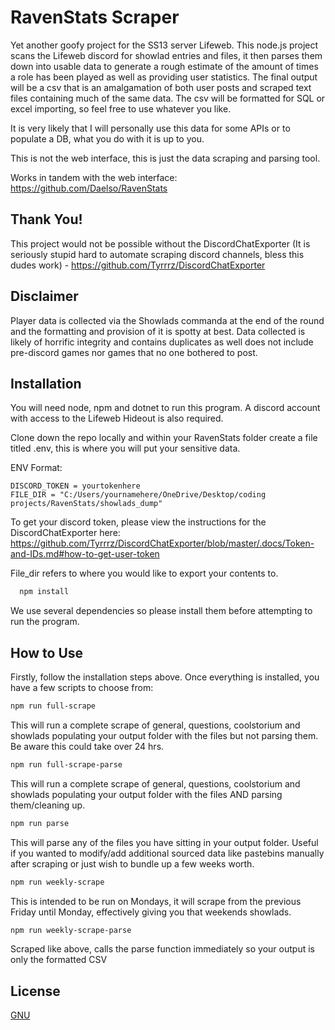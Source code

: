 
# RavenStats Scraper

Yet another goofy project for the SS13 server Lifeweb. This node.js project scans the Lifeweb discord for showlad entries and files, it then parses them down into usable data to generate a rough estimate of the amount of times a role has been played as well as providing user statistics. The final output will be a csv that is an amalgamation of both user posts and scraped text files containing much of the same data. The csv will be formatted for SQL or excel importing, so feel free to use whatever you like.

It is very likely that I will personally use this data for some APIs or to populate a DB, what you do with it is up to you.

This is not the web interface, this is just the data scraping and parsing tool.

Works in tandem with the web interface: https://github.com/Daelso/RavenStats

## Thank You!

This project would not be possible without the DiscordChatExporter (It is seriously stupid hard to automate scraping discord channels, bless this dudes work) - https://github.com/Tyrrrz/DiscordChatExporter


## Disclaimer
Player data is collected via the Showlads commanda at the end of the round and the formatting and provision of it is spotty at best. Data collected is likely of horrific integrity and contains duplicates as well does not include pre-discord games nor games that no one bothered to post.


## Installation

You will need node, npm and dotnet to run this program. A discord account with access to the Lifeweb Hideout is also required.

Clone down the repo locally and within your RavenStats folder create a file titled .env, this is where you will put your sensitive data.

ENV Format:
```env
DISCORD_TOKEN = yourtokenhere
FILE_DIR = "C:/Users/yournamehere/OneDrive/Desktop/coding projects/RavenStats/showlads_dump"
```

To get your discord token, please view the instructions for the DiscordChatExporter here:
https://github.com/Tyrrrz/DiscordChatExporter/blob/master/.docs/Token-and-IDs.md#how-to-get-user-token

File_dir refers to where you would like to export your contents to.

```bash
  npm install
```
We use several dependencies so please install them before attempting to run the program.

## How to Use
Firstly, follow the installation steps above. Once everything is installed, you have a few scripts to choose from:

```bash
npm run full-scrape
```
This will run a complete scrape of general, questions, coolstorium and showlads populating your output folder with the files but not parsing them. Be aware this could take over 24 hrs.

```bash
npm run full-scrape-parse
```

This will run a complete scrape of general, questions, coolstorium and showlads populating your output folder with the files AND parsing them/cleaning up.

```bash
npm run parse
```

This will parse any of the files you have sitting in your output folder. Useful if you wanted to modify/add additional sourced data like pastebins manually after scraping or just wish to bundle up a few weeks worth. 

```bash
npm run weekly-scrape
```
This is intended to be run on Mondays, it will scrape from the previous Friday until Monday, effectively giving you that weekends showlads.

```bash
npm run weekly-scrape-parse
```
Scraped like above, calls the parse function immediately so your output is only the formatted CSV
    
## License

[GNU](https://choosealicense.com/licenses/gpl-3.0/)

